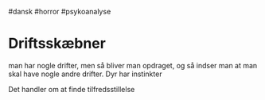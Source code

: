 #dansk #horror #psykoanalyse
# Driftsskæbner
man har nogle drifter, men så bliver man opdraget, og så indser man at man skal have nogle andre drifter. Dyr har instinkter

Det handler om at finde tilfredsstillelse